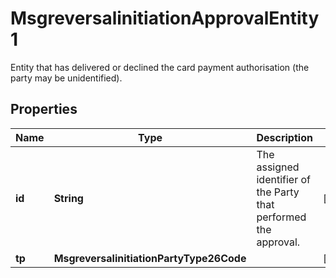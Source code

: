 

# MsgreversalinitiationApprovalEntity1

Entity that has delivered or declined the card payment authorisation (the party may be unidentified).

## Properties

| Name | Type | Description | Notes |
|------------ | ------------- | ------------- | -------------|
|**id** | **String** | The assigned identifier of the Party that performed the approval. |  [optional] |
|**tp** | **MsgreversalinitiationPartyType26Code** |  |  [optional] |




